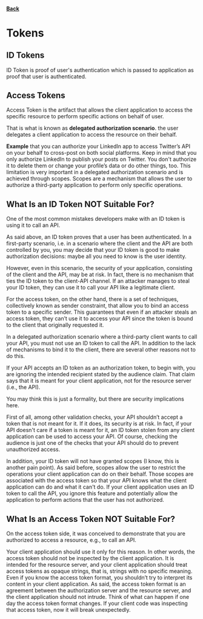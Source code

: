 #### [Back](./README.md)

# Tokens

## ID Tokens
ID Token is proof of user's authentication which is passed to application as proof that user is authenticated.

## Access Tokens
Access Token is the artifact that allows the client application to access the specific resource to perform specific actions on behalf of user.

That is what is known as **delegated authorization scenario**. the user delegates a client application to access the resource on their behalf.

**Example**
that you can authorize your LinkedIn app to access Twitter’s API on your behalf to cross-post on both social platforms. Keep in mind that you only authorize LinkedIn to publish your posts on Twitter. You don't authorize it to delete them or change your profile’s data or do other things, too. This limitation is very important in a delegated authorization scenario and is achieved through scopes. Scopes are a mechanism that allows the user to authorize a third-party application to perform only specific operations.

## What Is an ID Token NOT Suitable For?
One of the most common mistakes developers make with an ID token is using it to call an API.

As said above, an ID token proves that a user has been authenticated. In a first-party scenario, i.e. in a scenario where the client and the API are both controlled by you, you may decide that your ID token is good to make authorization decisions: maybe all you need to know is the user identity.

However, even in this scenario, the security of your application, consisting of the client and the API, may be at risk. In fact, there is no mechanism that ties the ID token to the client-API channel. If an attacker manages to steal your ID token, they can use it to call your API like a legitimate client.

For the access token, on the other hand, there is a set of techniques, collectively known as sender constraint, that allow you to bind an access token to a specific sender. This guarantees that even if an attacker steals an access token, they can’t use it to access your API since the token is bound to the client that originally requested it.

In a delegated authorization scenario where a third-party client wants to call your API, you must not use an ID token to call the API. In addition to the lack of mechanisms to bind it to the client, there are several other reasons not to do this.

If your API accepts an ID token as an authorization token, to begin with, you are ignoring the intended recipient stated by the audience claim. That claim says that it is meant for your client application, not for the resource server (i.e., the API).

You may think this is just a formality, but there are security implications here.

First of all, among other validation checks, your API shouldn’t accept a token that is not meant for it. If it does, its security is at risk. In fact, if your API doesn't care if a token is meant for it, an ID token stolen from any client application can be used to access your API. Of course, checking the audience is just one of the checks that your API should do to prevent unauthorized access.

In addition, your ID token will not have granted scopes (I know, this is another pain point). As said before, scopes allow the user to restrict the operations your client application can do on their behalf. Those scopes are associated with the access token so that your API knows what the client application can do and what it can't do. If your client application uses an ID token to call the API, you ignore this feature and potentially allow the application to perform actions that the user has not authorized.

## What Is an Access Token NOT Suitable For?
On the access token side, it was conceived to demonstrate that you are authorized to access a resource, e.g., to call an API.

Your client application should use it only for this reason. In other words, the access token should not be inspected by the client application. It is intended for the resource server, and your client application should treat access tokens as opaque strings, that is, strings with no specific meaning. Even if you know the access token format, you shouldn’t try to interpret its content in your client application. As said, the access token format is an agreement between the authorization server and the resource server, and the client application should not intrude. Think of what can happen if one day the access token format changes. If your client code was inspecting that access token, now it will break unexpectedly.
